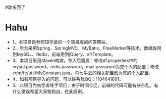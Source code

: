 #改东西了

# Hahu
- 1、本项目是参照知乎做的一个简易版的问答网站。
- 2、后台采用Spring、SpringMVC、MyBatis、FreeMarker等技术，数据库用到MySQL、Redis，前端用到jQuery、artTemplate。
- 3、本项目采用Maven构建，导入后需要：修改df.properties中的mysql.password，redis.password，mail.password为您个人的配置；修改com/fc/util/MyConstant.java，将七牛云的相关配置改为您的个人配置。
- 4、如有项目导入的问题，可以联系我QQ：1104641801。
- 5、此项目为初学者练手项目，由于时间仓促，前端的代码可能有些杂乱。有什么错误希望大家能指出，在此感谢。
